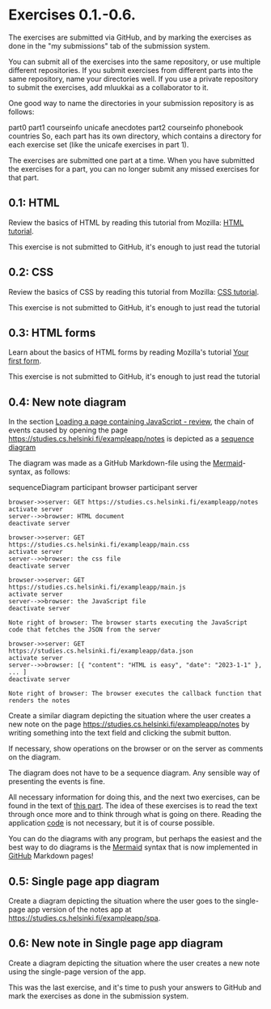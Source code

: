 # Exercises 0.1.-0.6.
The exercises are submitted via GitHub, and by marking the exercises as done in the "my submissions" tab of the submission system.

You can submit all of the exercises into the same repository, or use multiple different repositories. If you submit exercises from different parts into the same repository, name your directories well. If you use a private repository to submit the exercises, add mluukkai as a collaborator to it.

One good way to name the directories in your submission repository is as follows:

part0
part1
  courseinfo
  unicafe
  anecdotes
part2
  courseinfo
  phonebook
  countries
So, each part has its own directory, which contains a directory for each exercise set (like the unicafe exercises in part 1).

The exercises are submitted one part at a time. When you have submitted the exercises for a part, you can no longer submit any missed exercises for that part.

## 0.1: HTML
Review the basics of HTML by reading this tutorial from Mozilla: [HTML tutorial](https://developer.mozilla.org/en-US/docs/Learn/Getting_started_with_the_web/HTML_basics).

This exercise is not submitted to GitHub, it's enough to just read the tutorial

## 0.2: CSS
Review the basics of CSS by reading this tutorial from Mozilla: [CSS tutorial](https://developer.mozilla.org/en-US/docs/Learn/Getting_started_with_the_web/CSS_basics).

This exercise is not submitted to GitHub, it's enough to just read the tutorial

## 0.3: HTML forms
Learn about the basics of HTML forms by reading Mozilla's tutorial [Your first form](https://developer.mozilla.org/en-US/docs/Learn/Forms/Your_first_form).

This exercise is not submitted to GitHub, it's enough to just read the tutorial

## 0.4: New note diagram
In the section [Loading a page containing JavaScript - review](https://fullstackopen.com/en/part0/fundamentals_of_web_apps#loading-a-page-containing-java-script-review), the chain of events caused by opening the page https://studies.cs.helsinki.fi/exampleapp/notes is depicted as a [sequence diagram](https://www.geeksforgeeks.org/unified-modeling-language-uml-sequence-diagrams/)

The diagram was made as a GitHub Markdown-file using the [Mermaid](https://docs.github.com/en/get-started/writing-on-github/working-with-advanced-formatting/creating-diagrams)-syntax, as follows:

sequenceDiagram
    participant browser
    participant server
    
    browser->>server: GET https://studies.cs.helsinki.fi/exampleapp/notes
    activate server
    server-->>browser: HTML document
    deactivate server
    
    browser->>server: GET https://studies.cs.helsinki.fi/exampleapp/main.css
    activate server
    server-->>browser: the css file
    deactivate server
    
    browser->>server: GET https://studies.cs.helsinki.fi/exampleapp/main.js
    activate server
    server-->>browser: the JavaScript file
    deactivate server
    
    Note right of browser: The browser starts executing the JavaScript code that fetches the JSON from the server
    
    browser->>server: GET https://studies.cs.helsinki.fi/exampleapp/data.json
    activate server
    server-->>browser: [{ "content": "HTML is easy", "date": "2023-1-1" }, ... ]
    deactivate server

    Note right of browser: The browser executes the callback function that renders the notes
Create a similar diagram depicting the situation where the user creates a new note on the page https://studies.cs.helsinki.fi/exampleapp/notes by writing something into the text field and clicking the submit button.

If necessary, show operations on the browser or on the server as comments on the diagram.

The diagram does not have to be a sequence diagram. Any sensible way of presenting the events is fine.

All necessary information for doing this, and the next two exercises, can be found in the text of [this part](https://fullstackopen.com/en/part0/fundamentals_of_web_apps#forms-and-http-post). The idea of these exercises is to read the text through once more and to think through what is going on there. Reading the application [code](https://github.com/mluukkai/example_app) is not necessary, but it is of course possible.

You can do the diagrams with any program, but perhaps the easiest and the best way to do diagrams is the [Mermaid](https://github.com/mermaid-js/mermaid#sequence-diagram-docs---live-editor) syntax that is now implemented in [GitHub](https://github.blog/2022-02-14-include-diagrams-markdown-files-mermaid/) Markdown pages!

## 0.5: Single page app diagram
Create a diagram depicting the situation where the user goes to the single-page app version of the notes app at https://studies.cs.helsinki.fi/exampleapp/spa.

## 0.6: New note in Single page app diagram
Create a diagram depicting the situation where the user creates a new note using the single-page version of the app.

This was the last exercise, and it's time to push your answers to GitHub and mark the exercises as done in the submission system.